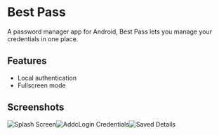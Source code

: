 
# Best Pass

 A password manager app for Android, Best Pass lets you manage your credentials in one place.


## Features

- Local authentication
- Fullscreen mode



## Screenshots

![Splash Screen](https://user-images.githubusercontent.com/83179192/187661935-e73f85c3-133c-42c3-b407-8d71b3c9c624.png)![AddcLogin Credentials](https://user-images.githubusercontent.com/83179192/187662034-02044fa0-1cf6-4fcb-b95c-63f7420494e0.png)![Saved Details](https://user-images.githubusercontent.com/83179192/187662136-34b19604-82b4-4258-9352-6f84bb389baf.png)

